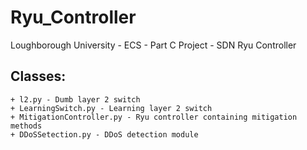 # Ryu_Controller
Loughborough University - ECS - Part C Project - SDN Ryu Controller

Classes:
---
    + l2.py - Dumb layer 2 switch
    + LearningSwitch.py - Learning layer 2 switch
    + MitigationController.py - Ryu controller containing mitigation methods
    + DDoSSetection.py - DDoS detection module